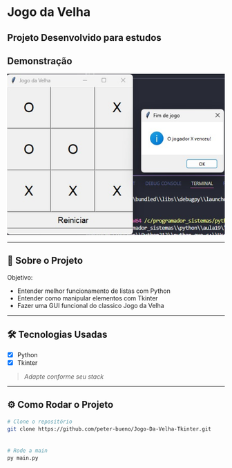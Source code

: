 # Jogo da Velha

Projeto Desenvolvido para estudos
---

##  Demonstração

![print do projeto](img/jvelha.jpg)

---

## 🧠 Sobre o Projeto

Objetivo:

- Entender melhor funcionamento de listas com Python
- Entender como manipular elementos com Tkinter
- Fazer uma GUI funcional do classico Jogo da Velha

---

## 🛠️ Tecnologias Usadas

- [x] Python 
- [x] Tkinter

> *Adapte conforme seu stack*

---

## ⚙️ Como Rodar o Projeto

```bash
# Clone o repositório
git clone https://github.com/peter-bueno/Jogo-Da-Velha-Tkinter.git


# Rode a main
py main.py